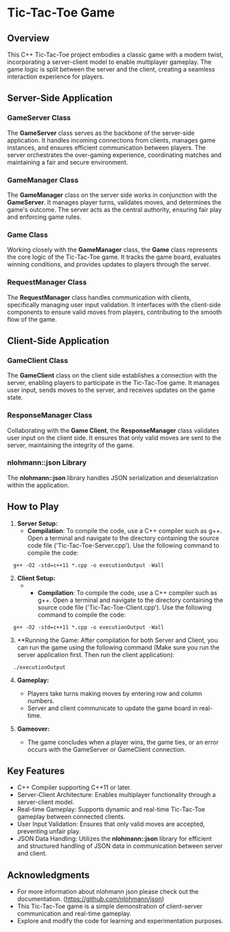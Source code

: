 # Tic-Tac-Toe Game

## Overview
This C++ Tic-Tac-Toe project embodies a classic game with a modern twist, incorporating a server-client model to enable multiplayer gameplay. The game logic is split between the server and the client, creating a seamless interaction experience for players.

## Server-Side Application  
### GameServer Class  
The **GameServer** class serves as the backbone of the server-side application. It handles incoming connections from clients, manages game instances, and ensures efficient communication between players. The server orchestrates the over-gaming experience, coordinating matches and maintaining a fair and secure environment.   

### GameManager Class  
The **GameManager** class on the server side works in conjunction with the **GameServer**. It manages player turns, validates moves, and determines the game's outcome. The server acts as the central authority, ensuring fair play and enforcing game rules.   

### Game Class  
Working closely with the **GameManager** class, the **Game** class represents the core logic of the Tic-Tac-Toe game. It tracks the game board, evaluates winning conditions, and provides updates to players through the server. 

### RequestManager Class
The **RequestManager** class handles communication with clients, specifically managing user input validation. It interfaces with the client-side components to ensure valid moves from players, contributing to the smooth flow of the game. 

## Client-Side Application
### GameClient Class
The **GameClient** class on the client side establishes a connection with the server, enabling players to participate in the Tic-Tac-Toe game. It manages user input, sends moves to the server, and receives updates on the game state.  

### ResponseManager Class  
Collaborating with the **Game Client**, the **ResponseManager** class validates user input on the client side. It ensures that only valid moves are sent to the server, maintaining the integrity of the game. 

### nlohmann::json Library  
The **nlohmann::json** library handles JSON serialization and deserialization within the application. 

## How to Play
1. **Server Setup:**
   * **Compilation**: To compile the code, use a C++ compiler such as g++. Open a terminal and navigate to the 
     directory containing the source code file ('Tic-Tac-Toe-Server.cpp'). Use the following command to compile the code:
```shell
  g++ -O2 -std=c++11 *.cpp -o executionOutput -Wall
```
2. **Client Setup:**
   * * **Compilation**: To compile the code, use a C++ compiler such as g++. Open a terminal and navigate to the 
     directory containing the source code file ('Tic-Tac-Toe-Client.cpp'). Use the following command to compile the code:
```shell
  g++ -O2 -std=c++11 *.cpp -o executionOutput -Wall
```
3. **Running the Game: After compilation for both Server and Client, you can run the game using the following command (Make sure you run the server application first. Then run the client application):
```shell
  ./executionOutput
```
4. **Gameplay:**
   * Players take turns making moves by entering row and column numbers.
   * Server and client communicate to update the game board in real-time.

5. **Gameover:**
   * The game concludes when a player wins, the game ties, or an error occurs with the GameServer or GameClient connection.

## Key Features 
* C++ Compiler supporting C++11 or later.
* Server-Client Architecture: Enables multiplayer functionality through a server-client model.
* Real-time Gameplay: Supports dynamic and real-time Tic-Tac-Toe gameplay between connected clients.
* User Input Validation: Ensures that only valid moves are accepted, preventing unfair play.
* JSON Data Handling: Utilizes the **nlohmann::json** library for efficient and structured handling of JSON data in communication between server and client. 

## Acknowledgments
* For more information about nlohmann json please check out the documentation. (https://github.com/nlohmann/json)
* This Tic-Tac-Toe game is a simple demonstration of client-server communication and real-time gameplay.
* Explore and modify the code for learning and experimentation purposes. 
